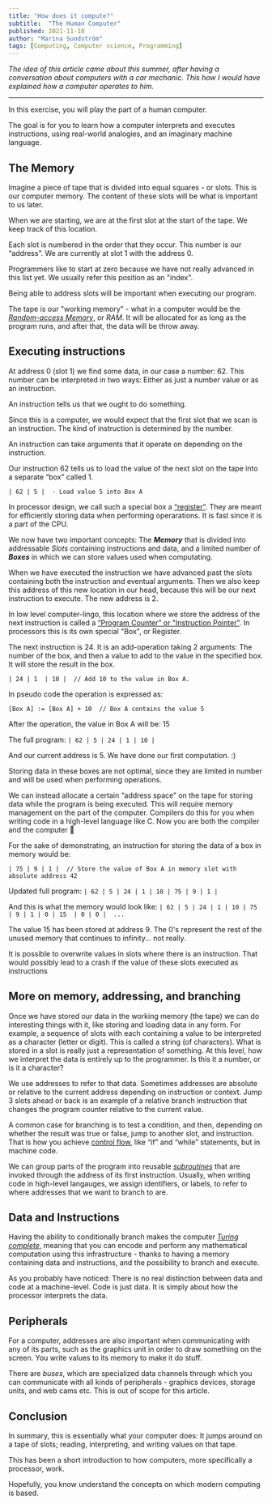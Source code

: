 ```yaml
---
title: "How does it compute?"
subtitle:  "The Human Computer"
published: 2021-11-10
author: "Marina Sundström"
tags: [Computing, Computer science, Programming]
---
```


*The idea of this article came about this summer, after having a conversation about computers with a car mechanic. This how I would have explained how a computer operates to him.*

---

In this exercise, you will play the part of a human computer. 

The goal is for you to learn how a computer interprets and executes instructions, using real-world analogies, and an imaginary machine language.

## The Memory

Imagine a piece of tape that is divided into equal squares - or slots. This is our computer memory. The content of these slots will be what is important to us later.

When we are starting, we are at the first slot at the start of the tape. We keep track of this location.

Each slot is numbered in the order that they occur. This number is our “address”. We are currently at slot 1 with the address 0. 

Programmers like to start at zero because we have not really advanced in this list yet. We usually refer this position as an "index".

Being able to address slots will be important when executing our program. 

The tape is our "working memory" - what in a computer would be the *[Random-access Memory](https://en.wikipedia.org/wiki/Random-access_memory)*, or *RAM*. It will be allocated for as long as the program runs, and after that, the data will be throw away.

## Executing instructions

At address 0 (slot 1) we find some data, in our case a number: 62. This number can be interpreted in two ways: Either as just a number value or as an instruction.

An instruction tells us that we ought to do something.

Since this is a computer, we would expect that the first slot that we scan is an instruction. The kind of instruction is determined by the number.

An instruction can take arguments that it operate on depending on the instruction. 

Our instruction 62 tells us to load the value of the next slot on the tape into a separate “box” called 1.

```
| 62 | 5 |  - Load value 5 into Box A
```

In processor design, we call such a special box a [“register”](https://en.wikipedia.org/wiki/Processor_register). They are meant for efficiently storing data when performing operarations. It is fast since it is a part of the CPU.

We now have two important concepts: The ***Memory*** that is divided into addressable *Slots* containing instructions and data, and a limited number of ***Boxes*** in which we can store values used when computating.

When we have executed the instruction we have advanced past the slots containing both the instruction and eventual arguments. Then we also keep this address of this new location in our head, because this will be our next instruction to execute. The new address is 2.

In low level computer-lingo, this location where we store the address of the next instruction is called a [“Program Counter” or "Instruction Pointer"](https://en.wikipedia.org/wiki/Program_counter). In processors this is its own special "Box", or Register.

The next instruction is 24. It is an add-operation taking 2 arguments: The number of the box, and then a value to add to the value in the specified box. It will store the result in the box.

```
| 24 | 1  | 10 |  // Add 10 to the value in Box A.
```

In pseudo code the operation is expressed as:

```
[Box A] := [Box A] + 10  // Box A contains the value 5
````

After the operation, the value in Box A will be: 15

The full program: ```| 62 | 5 | 24 | 1 | 10 |```

And our current address is 5. We have done our first computation. :) 

Storing data in these boxes are not optimal, since they are limited in number and will be used when performing operations.

We can instead allocate a certain “address space” on the tape for storing data while the program is being executed. This will require memory management on the part of the computer. Compilers do this for you when writing code in a high-level language like C. Now you are both the compiler and the computer 🙂 

For the sake of demonstrating, an instruction for storing the data of a box in memory would be:

```
| 75 | 9 | 1 |  // Store the value of Box A in memory slot with absolute address 42
```

Updated full program: ```| 62 | 5 | 24 | 1 | 10 | 75 | 9 | 1 |```

And this is what the memory would look like: ```| 62 | 5 | 24 | 1 | 10 | 75 | 9 | 1 | 0 | 15  | 0 | 0 |  ...```

The value 15 has been stored at address 9. The 0's represent the rest of the unused memory that continues to infinity... not really.

It is possible to overwrite values in slots where there is an instruction. That would possibly lead to a crash if the value of these slots executed as instructions

## More on memory, addressing, and branching

Once we have stored our data in the working memory (the tape) we can do interesting things with it, like storing and loading data in any form. For example, a sequence of slots with each containing a value to be interpreted as a character (letter or digit). This is called a string (of characters). What is stored in a slot is really just a representation of something. At this level, how we interpret the data is entirely up to the programmer. Is this it a number, or is it a character?

We use addresses to refer to that data. Sometimes addresses are absolute or relative to the current address depending on instruction or context. Jump 3 slots ahead or back is an example of a relative branch instruction that changes the program counter relative to the current value.

A common case for branching is to test a condition, and then, depending on whether the result was true or false, jump to another slot, and instruction. That is how you achieve [control flow](https://en.wikipedia.org/wiki/Control_flow), like “if” and “while” statements, but in machine code.

We can group parts of the program into reusable *[subroutines](https://en.wikipedia.org/wiki/Subroutine)* that are invoked through the address of its first instruction. Usually, when writing code in high-level langauges, we assign identifiers, or labels, to refer to where addresses that we want to branch to are.

## Data and Instructions

Having the ability to conditionally branch makes the computer *[Turing complete](https://en.wikipedia.org/wiki/Turing_completeness)*, meaning that you can encode and perform any mathematical computation using this infrastructure - thanks to having a memory containing data and instructions, and the possibility to branch and execute.

As you probably have noticed: There is no real distinction between data and code at a machine-level. Code is just data. It is simply about how the processor interprets the data.  

## Peripherals

For a computer, addresses are also important when communicating with any of its parts, such as the graphics unit in order to draw something on the screen. You write values to its memory to make it do stuff.

There are *buses*, which are specialized data channels through which you can communicate with all kinds of peripherals - graphics devices, storage units, and web cams etc. This is out of scope for this article.

## Conclusion

In summary, this is essentially what your computer does: It jumps around on a tape of slots; reading, interpreting, and writing values on that tape.

This has been a short introduction to how computers, more specifically a processor, work.

Hopefully, you know understand the concepts on which modern computing is based. 